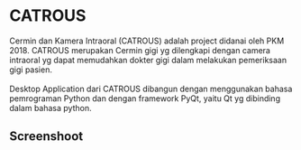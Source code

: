# CATROUS
Cermin dan Kamera Intraoral (CATROUS) adalah project didanai oleh PKM 2018. CATROUS merupakan Cermin gigi yg dilengkapi dengan camera intraoral yg dapat memudahkan dokter gigi dalam melakukan pemeriksaan gigi pasien.
<br>
<br>
Desktop Application dari CATROUS dibangun dengan menggunakan bahasa pemrograman Python dan dengan framework PyQt, yaitu Qt yg dibinding dalam bahasa python.
## Screenshoot
